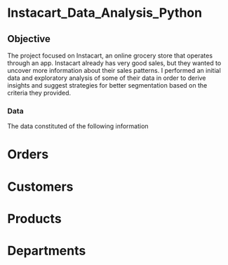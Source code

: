 # Instacart_Data_Analysis_Python
## Objective
The project focused on Instacart, an online grocery store that operates through an app. Instacart already has very good sales, but they wanted to uncover more information about their sales patterns. I performed an initial data and exploratory analysis of some of their data in order to derive insights and suggest strategies for better segmentation based on the criteria they provided.

### Data
The data constituted of the following information
# Orders
# Customers
# Products
# Departments
